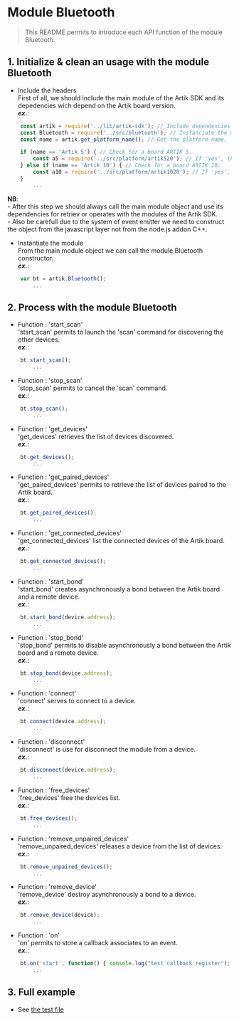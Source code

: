 # Module Bluetooth
   > This README permits to introduce each API function of the module Bluetooth.  

## 1. Initialize & clean an usage with the module Bluetooth
   * Include the headers  
   First of all, we should include the main module of the Artik SDK and its depedencies wich depend on the Artik board version.  
   **_ex\._**:  

```javascript
	const artik = require('../lib/artik-sdk'); // Include dependencies of the Artik SDK.  
	const Bluetooth = require('../src/bluetooth'); // Instanciate the main module object.  
    const name = artik.get_platform_name(); // Get the platform name.  

	if (name == 'Artik 5') { // Check for a board ARTIK 5.  
		const a5 = require('../src/platform/artik520'); // If 'yes', then instantiate the platform depedencies.  
	} else if (name == 'Artik 10') { // Check for a board ARTIK 10.  
		const a10 = require('../src/platform/artik1020'); // If 'yes', then instantiate the platform depedencies.  
	}
		...
```
 __NB__:  
  \- After this step we should always call the main module object and use its dependencies for retriev or operates with the modules of the Artik SDK.  
  \- Also be carefull due to the system of event emitter we need to construct the object from the javascript layer not from the node.js addon C++.  

  * Instantiate the module  
   From the main module object we can call the module Bluetooth constructor.  
   **_ex\._**:  

```javascript
	var bt = artik.Bluetooth();
		...
```

## 2. Process with the module Bluetooth
   * Function : 'start_scan'  
   'start_scan' permits to launch the 'scan' command for discovering the other devices.  
   **_ex\._**:  

```javascript
	bt.start_scan();
		...
```

   * Function : 'stop_scan'  
   'stop_scan' permits to cancel the 'scan' command.  
   **_ex\._**:  

```javascript
	bt.stop_scan();
		...
```

   * Function : 'get_devices'  
   'get_devices' retrieves the list of devices discovered.  
   **_ex\._**:  

```javascript
	bt.get_devices();
		...
```

   * Function : 'get_paired_devices'  
   'get_paired_devices' permits to retrieve the list of devices paired to the Artik board.  
   **_ex\._**:  

```javascript
	bt.get_paired_devices();
		...
```

   * Function : 'get_connected_devices'  
   'get_connected_devices' list the connected devices of the Artik board.  
   **_ex\._**:  

```javascript
	bt.get_connected_devices();
		...
```

   * Function : 'start_bond'  
   'start_bond' creates asynchronously a bond between the Artik board and a remote device.  
   **_ex\._**:  

```javascript
	bt.start_bond(device.address);
		...
```

   * Function : 'stop_bond'  
   'stop_bond' permits to disable asynchronously a bond between the Artik board and a remote device.   
   **_ex\._**:  

```javascript
	bt.stop_bond(device.address);
		...
```

   * Function : 'connect'  
   'connect' serves to connect to a device.  
   **_ex\._**:  

```javascript
	bt.connect(device.address);
		...
```

   * Function : 'disconnect'  
   'disconnect' is use for disconnect the module from a device.  
   **_ex\._**:  

```javascript
	bt.disconnect(device.address);
		...
```

   * Function : 'free_devices'  
   'free_devices' free the devices list.  
   **_ex\._**:  

```javascript
	bt.free_devices();
		...
```

   * Function : 'remove_unpaired_devices'  
   'remove_unpaired_devices' releases a device from the list of devices.  
   **_ex\._**:  

```javascript
	bt.remove_unpaired_devices();
		...
```

   * Function : 'remove_device'  
   'remove_device' destroy asynchronously a bond to a device.  
   **_ex\._**:  

```javascript
	bt.remove_device(device);
		...
```

   * Function : 'on'  
   'on' permits to store a callback associates to an event.  
   **_ex\._**:  

```javascript
	bt.on('start', function() { console.log("test callback register"); } );  
		...
```


## 3. Full example

   * See [the test file](/test/bluetooth-test.js)
